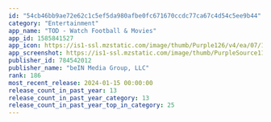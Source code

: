 ```yaml
---
id: "54cb46bb9ae72e62c1c5ef5da980afbe0fc671670ccdc77ca67c4d54c5ee9b44"
category: "Entertainment"
app_name: "TOD - Watch Football & Movies"
app_id: 1585841527
app_icon: https://is1-ssl.mzstatic.com/image/thumb/Purple126/v4/ea/07/11/ea0711dc-3fde-b3e0-ffa1-292c18701305/AppIcon.mena-1x_U007emarketing-0-7-0-85-220.png/1024x1024bb.png
app_screenshot: https://is1-ssl.mzstatic.com/image/thumb/PurpleSource116/v4/bf/6b/e3/bf6be334-3b3c-860f-14c5-88df694ef128/2f897d64-34b7-490e-9c11-6406f7875f8d_1242_x2688_EN_1.jpg/1242x2688bb.png
publisher_id: 784542012
publisher_name: "beIN Media Group, LLC"
rank: 186
most_recent_release: 2024-01-15 00:00:00
release_count_in_past_year: 13
release_count_in_past_year_category: 13
release_count_in_past_year_top_in_category: 25
---
```

